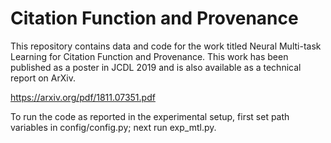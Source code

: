# Citation Function and Provenance #

This repository contains data and code for the work titled Neural Multi-task Learning for Citation Function and Provenance. 
This work has been published as a poster in JCDL 2019 and is also available as a technical report on ArXiv. 

https://arxiv.org/pdf/1811.07351.pdf

To run the code as reported in the experimental setup, first set path variables in config/config.py;
next run exp_mtl.py.
